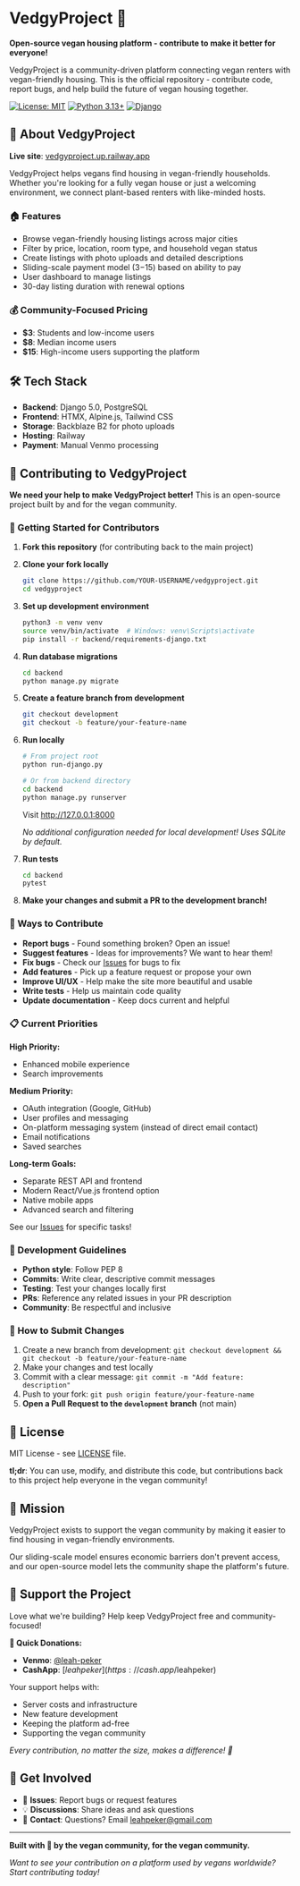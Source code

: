 # VedgyProject 🌱

**Open-source vegan housing platform - contribute to make it better for everyone!**

VedgyProject is a community-driven platform connecting vegan renters with vegan-friendly housing. This is the official repository - contribute code, report bugs, and help build the future of vegan housing together.

[![License: MIT](https://img.shields.io/badge/License-MIT-yellow.svg)](https://opensource.org/licenses/MIT)
[![Python 3.13+](https://img.shields.io/badge/python-3.13+-blue.svg)](https://www.python.org/downloads/)
[![Django](https://img.shields.io/badge/Django-5.0+-green.svg)](https://www.djangoproject.com/)

## 🌟 About VedgyProject

**Live site**: [vedgyproject.up.railway.app](https://vedgyproject.up.railway.app/)

VedgyProject helps vegans find housing in vegan-friendly households. Whether you're looking for a fully vegan house or just a welcoming environment, we connect plant-based renters with like-minded hosts.

### 🏠 Features

- Browse vegan-friendly housing listings across major cities
- Filter by price, location, room type, and household vegan status
- Create listings with photo uploads and detailed descriptions
- Sliding-scale payment model ($3-$15) based on ability to pay
- User dashboard to manage listings
- 30-day listing duration with renewal options

### 💰 Community-Focused Pricing

- **$3**: Students and low-income users
- **$8**: Median income users
- **$15**: High-income users supporting the platform

## 🛠️ Tech Stack

- **Backend**: Django 5.0, PostgreSQL
- **Frontend**: HTMX, Alpine.js, Tailwind CSS
- **Storage**: Backblaze B2 for photo uploads
- **Hosting**: Railway
- **Payment**: Manual Venmo processing

## 🤝 Contributing to VedgyProject

**We need your help to make VedgyProject better!** This is an open-source project built by and for the vegan community.

### 🚀 Getting Started for Contributors

1. **Fork this repository** (for contributing back to the main project)

2. **Clone your fork locally**

   ```bash
   git clone https://github.com/YOUR-USERNAME/vedgyproject.git
   cd vedgyproject
   ```

3. **Set up development environment**

   ```bash
   python3 -m venv venv
   source venv/bin/activate  # Windows: venv\Scripts\activate
   pip install -r backend/requirements-django.txt
   ```

4. **Run database migrations**

   ```bash
   cd backend
   python manage.py migrate
   ```

5. **Create a feature branch from development**

   ```bash
   git checkout development
   git checkout -b feature/your-feature-name
   ```

6. **Run locally**

   ```bash
   # From project root
   python run-django.py

   # Or from backend directory
   cd backend
   python manage.py runserver
   ```

   Visit http://127.0.0.1:8000

   _No additional configuration needed for local development! Uses SQLite by default._

7. **Run tests**

   ```bash
   cd backend
   pytest
   ```

8. **Make your changes and submit a PR to the development branch!**

### 🐛 Ways to Contribute

- **Report bugs** - Found something broken? Open an issue!
- **Suggest features** - Ideas for improvements? We want to hear them!
- **Fix bugs** - Check our [Issues](https://github.com/leahpeker/vedgyproject/issues) for bugs to fix
- **Add features** - Pick up a feature request or propose your own
- **Improve UI/UX** - Help make the site more beautiful and usable
- **Write tests** - Help us maintain code quality
- **Update documentation** - Keep docs current and helpful

### 📋 Current Priorities

**High Priority:**

- Enhanced mobile experience
- Search improvements

**Medium Priority:**

- OAuth integration (Google, GitHub)
- User profiles and messaging
- On-platform messaging system (instead of direct email contact)
- Email notifications
- Saved searches

**Long-term Goals:**

- Separate REST API and frontend
- Modern React/Vue.js frontend option
- Native mobile apps
- Advanced search and filtering

See our [Issues](https://github.com/leahpeker/vedgyproject/issues) for specific tasks!

### 🔧 Development Guidelines

- **Python style**: Follow PEP 8
- **Commits**: Write clear, descriptive commit messages
- **Testing**: Test your changes locally first
- **PRs**: Reference any related issues in your PR description
- **Community**: Be respectful and inclusive

### 🎯 How to Submit Changes

1. Create a new branch from development: `git checkout development && git checkout -b feature/your-feature-name`
2. Make your changes and test locally
3. Commit with a clear message: `git commit -m "Add feature: description"`
4. Push to your fork: `git push origin feature/your-feature-name`
5. **Open a Pull Request to the `development` branch** (not main)

## 📄 License

MIT License - see [LICENSE](LICENSE) file.

**tl;dr**: You can use, modify, and distribute this code, but contributions back to this project help everyone in the vegan community!

## 🌱 Mission

VedgyProject exists to support the vegan community by making it easier to find housing in vegan-friendly environments.

Our sliding-scale model ensures economic barriers don't prevent access, and our open-source model lets the community shape the platform's future.

## 💚 Support the Project

Love what we're building? Help keep VedgyProject free and community-focused!

**📱 Quick Donations:**

- **Venmo**: [@leah-peker](https://venmo.com/u/leah-peker)
- **CashApp**: [$leahpeker](https://cash.app/$leahpeker)

Your support helps with:

- Server costs and infrastructure
- New feature development
- Keeping the platform ad-free
- Supporting the vegan community

_Every contribution, no matter the size, makes a difference! 🌱_

## 💬 Get Involved

- 🐛 **Issues**: Report bugs or request features
- 💡 **Discussions**: Share ideas and ask questions
- 📧 **Contact**: Questions? Email [leahpeker@gmail.com](mailto:leahpeker@gmail.com)

---

**Built with 🌱 by the vegan community, for the vegan community.**

_Want to see your contribution on a platform used by vegans worldwide? Start contributing today!_
